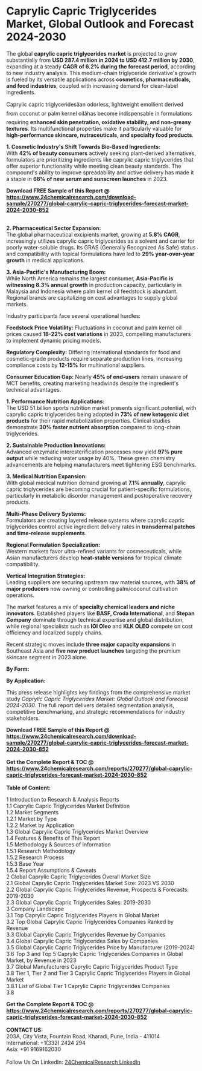 <h1>Caprylic Capric Triglycerides Market, Global Outlook and Forecast 2024-2030</h1><p>The global <strong>caprylic capric triglycerides market</strong> is projected to grow substantially from <strong>USD 287.4 million in 2024 to USD 412.7 million by 2030</strong>, expanding at a steady <strong>CAGR of 6.2% during the forecast period</strong>, according to new industry analysis. This medium-chain triglyceride derivative's growth is fueled by its versatile applications across <strong>cosmetics, pharmaceuticals, and food industries</strong>, coupled with increasing demand for clean-label ingredients.</p><p>Caprylic capric triglyceridesâan odorless, lightweight emollient derived from coconut or palm kernel oilâhas become indispensable in formulations requiring <strong>enhanced skin penetration, oxidative stability, and non-greasy textures</strong>. Its multifunctional properties make it particularly valuable for <strong>high-performance skincare, nutraceuticals, and specialty food products</strong>.</p><p><strong>1. Cosmetic Industry's Shift Towards Bio-Based Ingredients:</strong><br>
With <strong>42% of beauty consumers</strong> actively seeking plant-derived alternatives, formulators are prioritizing ingredients like caprylic capric triglycerides that offer superior functionality while meeting clean beauty standards. The compound's ability to improve spreadability and active delivery has made it a staple in <strong>68% of new serum and sunscreen launches</strong> in 2023.</p><div><b>Download FREE Sample of this Report @ 
            <a href="https://www.24chemicalresearch.com/download-sample/270277/global-caprylic-capric-triglycerides-forecast-market-2024-2030-852">
            https://www.24chemicalresearch.com/download-sample/270277/global-caprylic-capric-triglycerides-forecast-market-2024-2030-852</a></b></div><br><p><strong>2. Pharmaceutical Sector Expansion:</strong><br>
The global pharmaceutical excipients market, growing at <strong>5.8% CAGR</strong>, increasingly utilizes caprylic capric triglycerides as a solvent and carrier for poorly water-soluble drugs. Its GRAS (Generally Recognized As Safe) status and compatibility with topical formulations have led to <strong>29% year-over-year growth</strong> in medical applications.</p><p><strong>3. Asia-Pacific's Manufacturing Boom:</strong><br>
While North America remains the largest consumer, <strong>Asia-Pacific is witnessing 8.3% annual growth</strong> in production capacity, particularly in Malaysia and Indonesia where palm kernel oil feedstock is abundant. Regional brands are capitalizing on cost advantages to supply global markets.</p><p>Industry participants face several operational hurdles:</p><p><strong>Feedstock Price Volatility:</strong> Fluctuations in coconut and palm kernel oil prices caused <strong>18-22% cost variations</strong> in 2023, compelling manufacturers to implement dynamic pricing models.</p><p><strong>Regulatory Complexity:</strong> Differing international standards for food and cosmetic-grade products require separate production lines, increasing compliance costs by <strong>12-15%</strong> for multinational suppliers.</p><p><strong>Consumer Education Gap:</strong> Nearly <strong>45% of end-users</strong> remain unaware of MCT benefits, creating marketing headwinds despite the ingredient's technical advantages.</p><p><strong>1. Performance Nutrition Applications:</strong><br>
The USD 51 billion sports nutrition market presents significant potential, with caprylic capric triglycerides being adopted in <strong>73% of new ketogenic diet products</strong> for their rapid metabolization properties. Clinical studies demonstrate <strong>30% faster nutrient absorption</strong> compared to long-chain triglycerides.</p><p><strong>2. Sustainable Production Innovations:</strong><br>
Advanced enzymatic interesterification processes now yield <strong>97% pure output</strong> while reducing water usage by 40%. These green chemistry advancements are helping manufacturers meet tightening ESG benchmarks.</p><p><strong>3. Medical Nutrition Expansion:</strong><br>
With global medical nutrition demand growing at <strong>7.1% annually</strong>, caprylic capric triglycerides are becoming crucial for patient-specific formulations, particularly in metabolic disorder management and postoperative recovery products.</p><p><strong>Multi-Phase Delivery Systems:</strong><br>
	Formulators are creating layered release systems where caprylic capric triglycerides control active ingredient delivery rates in <strong>transdermal patches and time-release supplements</strong>.</p><p><strong>Regional Formulation Specialization:</strong><br>
	Western markets favor ultra-refined variants for cosmeceuticals, while Asian manufacturers develop <strong>heat-stable versions</strong> for tropical climate compatibility.</p><p><strong>Vertical Integration Strategies:</strong><br>
	Leading suppliers are securing upstream raw material sources, with <strong>38% of major producers</strong> now owning or controlling palm/coconut cultivation operations.</p><p>The market features a mix of <strong>specialty chemical leaders and niche innovators</strong>. Established players like <strong>BASF, Croda International</strong>, and <strong>Stepan Company</strong> dominate through technical expertise and global distribution, while regional specialists such as <strong>IOI Oleo</strong> and <strong>KLK OLEO</strong> compete on cost efficiency and localized supply chains.</p><p>Recent strategic moves include <strong>three major capacity expansions</strong> in Southeast Asia and <strong>five new product launches</strong> targeting the premium skincare segment in 2023 alone.</p><p><strong>By Form:</strong></p><p><strong>By Application:</strong></p><p>This press release highlights key findings from the comprehensive market study <em>Caprylic Capric Triglycerides Market: Global Outlook and Forecast 2024-2030</em>. The full report delivers detailed segmentation analysis, competitive benchmarking, and strategic recommendations for industry stakeholders.</p><div><b>Download FREE Sample of this Report @ 
            <a href="https://www.24chemicalresearch.com/download-sample/270277/global-caprylic-capric-triglycerides-forecast-market-2024-2030-852">
            https://www.24chemicalresearch.com/download-sample/270277/global-caprylic-capric-triglycerides-forecast-market-2024-2030-852</a></b></div><br><div><b>Get the Complete Report & TOC @ 
            <a href="https://www.24chemicalresearch.com/reports/270277/global-caprylic-capric-triglycerides-forecast-market-2024-2030-852">
            https://www.24chemicalresearch.com/reports/270277/global-caprylic-capric-triglycerides-forecast-market-2024-2030-852</a></b></div><br>
            <b>Table of Content:</b><p>1 Introduction to Research & Analysis Reports<br />
    1.1 Caprylic Capric Triglycerides Market Definition<br />
    1.2 Market Segments<br />
        1.2.1 Market by Type<br />
        1.2.2 Market by Application<br />
    1.3 Global Caprylic Capric Triglycerides Market Overview<br />
    1.4 Features & Benefits of This Report<br />
    1.5 Methodology & Sources of Information<br />
        1.5.1 Research Methodology<br />
        1.5.2 Research Process<br />
        1.5.3 Base Year<br />
        1.5.4 Report Assumptions & Caveats<br />
2 Global Caprylic Capric Triglycerides Overall Market Size<br />
    2.1 Global Caprylic Capric Triglycerides Market Size: 2023 VS 2030<br />
    2.2 Global Caprylic Capric Triglycerides Revenue, Prospects & Forecasts: 2019-2030<br />
    2.3 Global Caprylic Capric Triglycerides Sales: 2019-2030<br />
3 Company Landscape<br />
    3.1 Top Caprylic Capric Triglycerides Players in Global Market<br />
    3.2 Top Global Caprylic Capric Triglycerides Companies Ranked by Revenue<br />
    3.3 Global Caprylic Capric Triglycerides Revenue by Companies<br />
    3.4 Global Caprylic Capric Triglycerides Sales by Companies<br />
    3.5 Global Caprylic Capric Triglycerides Price by Manufacturer (2019-2024)<br />
    3.6 Top 3 and Top 5 Caprylic Capric Triglycerides Companies in Global Market, by Revenue in 2023<br />
    3.7 Global Manufacturers Caprylic Capric Triglycerides Product Type<br />
    3.8 Tier 1, Tier 2 and Tier 3 Caprylic Capric Triglycerides Players in Global Market<br />
        3.8.1 List of Global Tier 1 Caprylic Capric Triglycerides Companies<br />
        3.8</p><div><b>Get the Complete Report & TOC @ 
            <a href="https://www.24chemicalresearch.com/reports/270277/global-caprylic-capric-triglycerides-forecast-market-2024-2030-852">
            https://www.24chemicalresearch.com/reports/270277/global-caprylic-capric-triglycerides-forecast-market-2024-2030-852</a></b></div><br><b>CONTACT US:</b><br>
            203A, City Vista, Fountain Road, Kharadi, Pune, India - 411014<br>
            International: +1(332) 2424 294<br>
            Asia: +91 9169162030 <br><br>
            Follow Us On LinkedIn: <a href="https://www.linkedin.com/company/24chemicalresearch/">24ChemicalResearch LinkedIn</a>